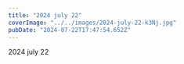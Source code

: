 ```yaml
---
title: "2024 july 22"
coverImage: "../../images/2024-july-22-k3Nj.jpg"
pubDate: "2024-07-22T17:47:54.652Z"
---
```


2024 july 22
